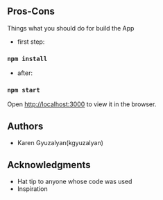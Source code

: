 ## Pros-Cons

Things what you should do for build the App

* first step:

### `npm install`

* after:

### `npm start`

Open [http://localhost:3000](http://localhost:3000) to view it in the browser.


## Authors
* Karen Gyuzalyan(kgyuzalyan)

## Acknowledgments

* Hat tip to anyone whose code was used
* Inspiration
